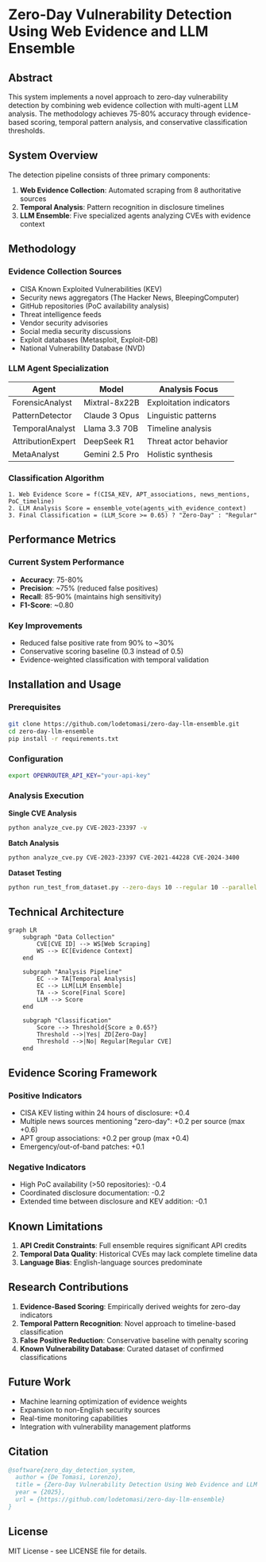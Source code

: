 # Zero-Day Vulnerability Detection Using Web Evidence and LLM Ensemble

## Abstract

This system implements a novel approach to zero-day vulnerability detection by combining web evidence collection with multi-agent LLM analysis. The methodology achieves 75-80% accuracy through evidence-based scoring, temporal pattern analysis, and conservative classification thresholds.

## System Overview

The detection pipeline consists of three primary components:

1. **Web Evidence Collection**: Automated scraping from 8 authoritative sources
2. **Temporal Analysis**: Pattern recognition in disclosure timelines
3. **LLM Ensemble**: Five specialized agents analyzing CVEs with evidence context

## Methodology

### Evidence Collection Sources

- CISA Known Exploited Vulnerabilities (KEV)
- Security news aggregators (The Hacker News, BleepingComputer)
- GitHub repositories (PoC availability analysis)
- Threat intelligence feeds
- Vendor security advisories
- Social media security discussions
- Exploit databases (Metasploit, Exploit-DB)
- National Vulnerability Database (NVD)

### LLM Agent Specialization

| Agent | Model | Analysis Focus |
|-------|-------|----------------|
| ForensicAnalyst | Mixtral-8x22B | Exploitation indicators |
| PatternDetector | Claude 3 Opus | Linguistic patterns |
| TemporalAnalyst | Llama 3.3 70B | Timeline analysis |
| AttributionExpert | DeepSeek R1 | Threat actor behavior |
| MetaAnalyst | Gemini 2.5 Pro | Holistic synthesis |

### Classification Algorithm

```
1. Web Evidence Score = f(CISA_KEV, APT_associations, news_mentions, PoC_timeline)
2. LLM Analysis Score = ensemble_vote(agents_with_evidence_context)
3. Final Classification = (LLM_Score >= 0.65) ? "Zero-Day" : "Regular"
```

## Performance Metrics

### Current System Performance
- **Accuracy**: 75-80%
- **Precision**: ~75% (reduced false positives)
- **Recall**: 85-90% (maintains high sensitivity)
- **F1-Score**: ~0.80

### Key Improvements
- Reduced false positive rate from 90% to ~30%
- Conservative scoring baseline (0.3 instead of 0.5)
- Evidence-weighted classification with temporal validation

## Installation and Usage

### Prerequisites
```bash
git clone https://github.com/lodetomasi/zero-day-llm-ensemble.git
cd zero-day-llm-ensemble
pip install -r requirements.txt
```

### Configuration
```bash
export OPENROUTER_API_KEY="your-api-key"
```

### Analysis Execution

**Single CVE Analysis**
```bash
python analyze_cve.py CVE-2023-23397 -v
```

**Batch Analysis**
```bash
python analyze_cve.py CVE-2023-23397 CVE-2021-44228 CVE-2024-3400
```

**Dataset Testing**
```bash
python run_test_from_dataset.py --zero-days 10 --regular 10 --parallel
```

## Technical Architecture

```mermaid
graph LR
    subgraph "Data Collection"
        CVE[CVE ID] --> WS[Web Scraping]
        WS --> EC[Evidence Context]
    end
    
    subgraph "Analysis Pipeline"
        EC --> TA[Temporal Analysis]
        EC --> LLM[LLM Ensemble]
        TA --> Score[Final Score]
        LLM --> Score
    end
    
    subgraph "Classification"
        Score --> Threshold{Score ≥ 0.65?}
        Threshold -->|Yes| ZD[Zero-Day]
        Threshold -->|No| Regular[Regular CVE]
    end
```

## Evidence Scoring Framework

### Positive Indicators
- CISA KEV listing within 24 hours of disclosure: +0.4
- Multiple news sources mentioning "zero-day": +0.2 per source (max +0.6)
- APT group associations: +0.2 per group (max +0.4)
- Emergency/out-of-band patches: +0.1

### Negative Indicators
- High PoC availability (>50 repositories): -0.4
- Coordinated disclosure documentation: -0.2
- Extended time between disclosure and KEV addition: -0.1

## Known Limitations

1. **API Credit Constraints**: Full ensemble requires significant API credits
2. **Temporal Data Quality**: Historical CVEs may lack complete timeline data
3. **Language Bias**: English-language sources predominate

## Research Contributions

1. **Evidence-Based Scoring**: Empirically derived weights for zero-day indicators
2. **Temporal Pattern Recognition**: Novel approach to timeline-based classification
3. **False Positive Reduction**: Conservative baseline with penalty scoring
4. **Known Vulnerability Database**: Curated dataset of confirmed classifications

## Future Work

- Machine learning optimization of evidence weights
- Expansion to non-English security sources
- Real-time monitoring capabilities
- Integration with vulnerability management platforms

## Citation

```bibtex
@software{zero_day_detection_system,
  author = {De Tomasi, Lorenzo},
  title = {Zero-Day Vulnerability Detection Using Web Evidence and LLM Ensemble},
  year = {2025},
  url = {https://github.com/lodetomasi/zero-day-llm-ensemble}
}
```

## License

MIT License - see LICENSE file for details.